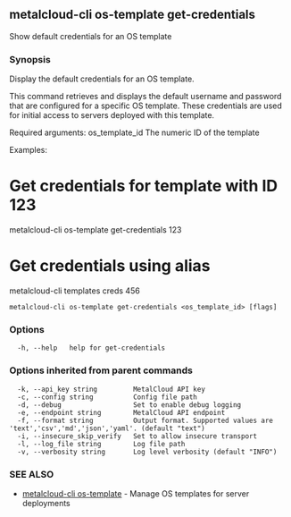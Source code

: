 ## metalcloud-cli os-template get-credentials

Show default credentials for an OS template

### Synopsis

Display the default credentials for an OS template.

This command retrieves and displays the default username and password
that are configured for a specific OS template. These credentials are
used for initial access to servers deployed with this template.

Required arguments:
  os_template_id    The numeric ID of the template

Examples:
  # Get credentials for template with ID 123
  metalcloud-cli os-template get-credentials 123
  
  # Get credentials using alias
  metalcloud-cli templates creds 456

```
metalcloud-cli os-template get-credentials <os_template_id> [flags]
```

### Options

```
  -h, --help   help for get-credentials
```

### Options inherited from parent commands

```
  -k, --api_key string         MetalCloud API key
  -c, --config string          Config file path
  -d, --debug                  Set to enable debug logging
  -e, --endpoint string        MetalCloud API endpoint
  -f, --format string          Output format. Supported values are 'text','csv','md','json','yaml'. (default "text")
  -i, --insecure_skip_verify   Set to allow insecure transport
  -l, --log_file string        Log file path
  -v, --verbosity string       Log level verbosity (default "INFO")
```

### SEE ALSO

* [metalcloud-cli os-template](metalcloud-cli_os-template.md)	 - Manage OS templates for server deployments

